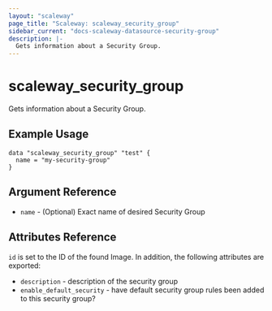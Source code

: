```yaml
---
layout: "scaleway"
page_title: "Scaleway: scaleway_security_group"
sidebar_current: "docs-scaleway-datasource-security-group"
description: |-
  Gets information about a Security Group.
---
```


# scaleway_security_group

Gets information about a Security Group.

## Example Usage

```hcl
data "scaleway_security_group" "test" {
  name = "my-security-group"
}
```

## Argument Reference

* `name` - (Optional) Exact name of desired Security Group

## Attributes Reference

`id` is set to the ID of the found Image. In addition, the following attributes
are exported:

* `description` - description of the security group
* `enable_default_security` - have default security group rules been added to this security group?
